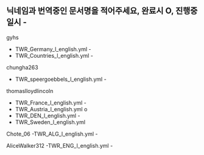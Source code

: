 ## 닉네임과 번역중인 문서명을 적어주세요, 완료시 O, 진행중일시 -

gyhs 
  - TWR_Germany_l_english.yml -
  - TWR_Countries_l_english.yml -


chungha263 
  - TWR_speergoebbels_l_english.yml -


thomaslloydlincoln
  - TWR_France_l_english.yml -
  - TWR_Austria_l_english.yml o
  - TWR_DEN_l_english.yml -
  - TWR_Sweden_l_english.yml
  
Chote_06
  -TWR_ALG_l_english.yml -

AliceWalker312
  -TWR_ENG_l_english.yml -
